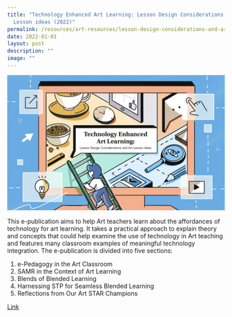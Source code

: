 ```yaml
---
title: "Technology Enhanced Art Learning: Lesson Design Considerations and Art
  Lesson ideas (2022)"
permalink: /resources/art-resources/lesson-design-considerations-and-art-lessob-ideas-2022/
date: 2022-01-01
layout: post
description: ""
image: ""
---
```

<img src="/images/ebooktealforwebsite.png" 
         style="width:600px"
	/>


This e-publication aims to help Art teachers learn about the affordances of technology for art learning. It takes a practical approach to explain theory and concepts that could help examine the use of technology in Art teaching and features many classroom examples of meaningful technology integration. The e-publication is divided into five sections:  


1) e-Pedagogy in the Art Classroom  
2) SAMR in the Context of Art Learning  
3) Blends of Blended Learning  
4) Harnessing STP for Seamless Blended Learning  
5) Reflections from Our Art STAR Champions

[Link](https://go.gov.sg/star-ebook-teal-2022)